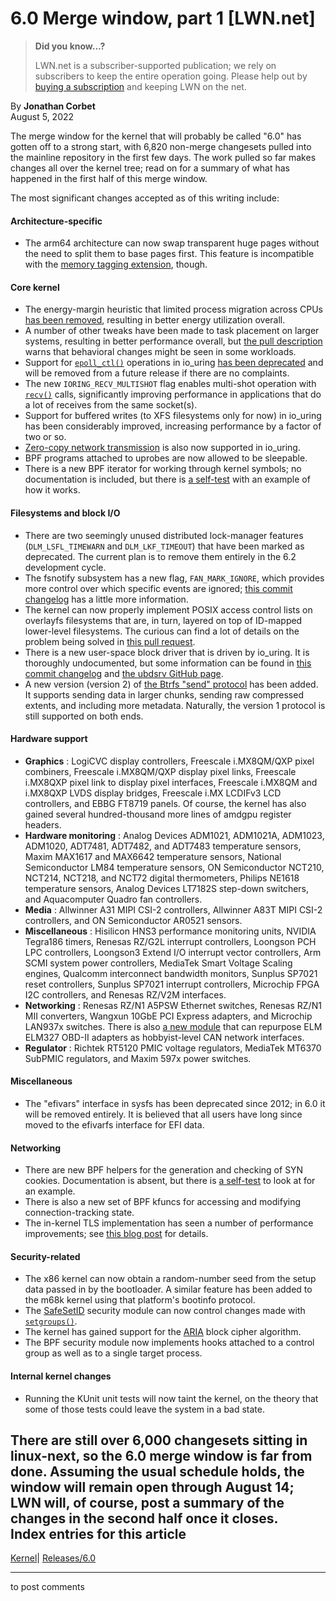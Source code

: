 # 6.0 Merge window, part 1 [LWN.net]

> **Did you know...?**
> 
> LWN.net is a subscriber-supported publication; we rely on subscribers to keep the entire operation going. Please help out by [buying a subscription](/Promo/nst-nag4/subscribe) and keeping LWN on the net. 

By **Jonathan Corbet**  
August 5, 2022 

The merge window for the kernel that will probably be called "6.0" has gotten off to a strong start, with 6,820 non-merge changesets pulled into the mainline repository in the first few days. The work pulled so far makes changes all over the kernel tree; read on for a summary of what has happened in the first half of this merge window. 

The most significant changes accepted as of this writing include: 

#### Architecture-specific

  * The arm64 architecture can now swap transparent huge pages without the need to split them to base pages first. This feature is incompatible with the [memory tagging extension](/Articles/834289/), though. 



#### Core kernel

  * The energy-margin heuristic that limited process migration across CPUs [has been removed](/Articles/899303/), resulting in better energy utilization overall. 
  * A number of other tweaks have been made to task placement on larger systems, resulting in better performance overall, but [the pull description](https://git.kernel.org/linus/b167fdffe9e7) warns that behavioral changes might be seen in some workloads. 
  * Support for [`epoll_ctl()`](https://man7.org/linux/man-pages/man2/epoll_ctl.2.html) operations in io_uring [has been deprecated](https://git.kernel.org/linus/61a2732af4b0) and will be removed from a future release if there are no complaints. 
  * The new `IORING_RECV_MULTISHOT` flag enables multi-shot operation with [`recv()`](https://man7.org/linux/man-pages/man2/recv.2.html) calls, significantly improving performance in applications that do a lot of receives from the same socket(s). 
  * Support for buffered writes (to XFS filesystems only for now) in io_uring has been considerably improved, increasing performance by a factor of two or so. 
  * [Zero-copy network transmission](/Articles/879724/) is also now supported in io_uring. 
  * BPF programs attached to uprobes are now allowed to be sleepable. 
  * There is a new BPF iterator for working through kernel symbols; no documentation is included, but there is [a self-test](https://git.kernel.org/linus/a9d2fae89fa8) with an example of how it works. 



#### Filesystems and block I/O

  * There are two seemingly unused distributed lock-manager features (`DLM_LSFL_TIMEWARN` and `DLM_LKF_TIMEOUT`) that have been marked as deprecated. The current plan is to remove them entirely in the 6.2 development cycle. 
  * The fsnotify subsystem has a new flag, `FAN_MARK_IGNORE`, which provides more control over which specific events are ignored; [this commit changelog](https://git.kernel.org/linus/e252f2ed1c8c) has a little more information. 
  * The kernel can now properly implement POSIX access control lists on overlayfs filesystems that are, in turn, layered on top of ID-mapped lower-level filesystems. The curious can find a lot of details on the problem being solved in [this pull request](/ml/linux-kernel/20220801145520.1532837-1-brauner@kernel.org/). 
  * There is a new user-space block driver that is driven by io_uring. It is thoroughly undocumented, but some information can be found in [this commit changelog](https://git.kernel.org/linus/71f28f3136af) and [the ubdsrv GitHub page](https://github.com/ming1/ubdsrv). 
  * A new version (version 2) of [the Btrfs "send" protocol](/Articles/506244/) has been added. It supports sending data in larger chunks, sending raw compressed extents, and including more metadata. Naturally, the version 1 protocol is still supported on both ends. 



#### Hardware support

  * **Graphics** : LogiCVC display controllers, Freescale i.MX8QM/QXP pixel combiners, Freescale i.MX8QM/QXP display pixel links, Freescale i.MX8QXP pixel link to display pixel interfaces, Freescale i.MX8QM and i.MX8QXP LVDS display bridges, Freescale i.MX LCDIFv3 LCD controllers, and EBBG FT8719 panels. Of course, the kernel has also gained several hundred-thousand more lines of amdgpu register headers. 
  * **Hardware monitoring** : Analog Devices ADM1021, ADM1021A, ADM1023, ADM1020, ADT7481, ADT7482, and ADT7483 temperature sensors, Maxim MAX1617 and MAX6642 temperature sensors, National Semiconductor LM84 temperature sensors, ON Semiconductor NCT210, NCT214, NCT218, and NCT72 digital thermometers, Philips NE1618 temperature sensors, Analog Devices LT7182S step-down switchers, and Aquacomputer Quadro fan controllers. 
  * **Media** : Allwinner A31 MIPI CSI-2 controllers, Allwinner A83T MIPI CSI-2 controllers, and ON Semiconductor AR0521 sensors. 
  * **Miscellaneous** : Hisilicon HNS3 performance monitoring units, NVIDIA Tegra186 timers, Renesas RZ/G2L interrupt controllers, Loongson PCH LPC controllers, Loongson3 Extend I/O interrupt vector controllers, Arm SCMI system power controllers, MediaTek Smart Voltage Scaling engines, Qualcomm interconnect bandwidth monitors, Sunplus SP7021 reset controllers, Sunplus SP7021 interrupt controllers, Microchip FPGA I2C controllers, and Renesas RZ/V2M interfaces. 
  * **Networking** : Renesas RZ/N1 A5PSW Ethernet switches, Renesas RZ/N1 MII converters, Wangxun 10GbE PCI Express adapters, and Microchip LAN937x switches. There is also [a new module](https://git.kernel.org/linus/43da2f07622f) that can repurpose ELM ELM327 OBD-II adapters as hobbyist-level CAN network interfaces. 
  * **Regulator** : Richtek RT5120 PMIC voltage regulators, MediaTek MT6370 SubPMIC regulators, and Maxim 597x power switches. 



#### Miscellaneous

  * The "efivars" interface in sysfs has been deprecated since 2012; in 6.0 it will be removed entirely. It is believed that all users have long since moved to the efivarfs interface for EFI data. 



#### Networking

  * There are new BPF helpers for the generation and checking of SYN cookies. Documentation is absent, but there is [a self-test](https://git.kernel.org/linus/784d5dc0efc2) to look at for an example. 
  * There is also a new set of BPF kfuncs for accessing and modifying connection-tracking state. 
  * The in-kernel TLS implementation has seen a number of performance improvements; see [this blog post](https://people.kernel.org/kuba/tls-1-3-rx-improvements-in-linux-5-20) for details. 



#### Security-related

  * The x86 kernel can now obtain a random-number seed from the setup data passed in by the bootloader. A similar feature has been added to the m68k kernel using that platform's bootinfo protocol. 
  * The [SafeSetID](https://www.kernel.org/doc/html/latest/admin-guide/LSM/SafeSetID.html) security module can now control changes made with [`setgroups()`](https://man7.org/linux/man-pages/man2/getgroups.2.html). 
  * The kernel has gained support for the [ARIA](https://datatracker.ietf.org/doc/html/rfc5794) block cipher algorithm. 
  * The BPF security module now implements hooks attached to a control group as well as to a single target process. 



#### Internal kernel changes

  * Running the KUnit unit tests will now taint the kernel, on the theory that some of those tests could leave the system in a bad state. 



There are still over 6,000 changesets sitting in linux-next, so the 6.0 merge window is far from done. Assuming the usual schedule holds, the window will remain open through August 14; LWN will, of course, post a summary of the changes in the second half once it closes.  
Index entries for this article  
---  
[Kernel](/Kernel/Index)| [Releases/6.0](/Kernel/Index#Releases-6.0)  
  


* * *

to post comments 

